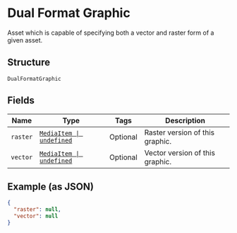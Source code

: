
# Dual Format Graphic

Asset which is capable of specifying both a vector and raster form of a given asset.

## Structure

`DualFormatGraphic`

## Fields

| Name | Type | Tags | Description |
|  --- | --- | --- | --- |
| `raster` | [`MediaItem \| undefined`](/doc/models/media-item.md) | Optional | Raster version of this graphic. |
| `vector` | [`MediaItem \| undefined`](/doc/models/media-item.md) | Optional | Vector version of this graphic. |

## Example (as JSON)

```json
{
  "raster": null,
  "vector": null
}
```

